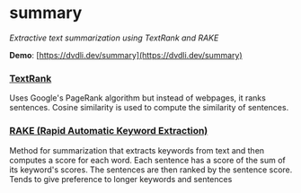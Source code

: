 # summary

_Extractive text summarization using TextRank and RAKE_

__Demo__: [https://dvdli.dev/summary](https://dvdli.dev/summary)



### [TextRank](https://nlpforhackers.io/textrank-text-summarization/)
Uses Google's PageRank algorithm but instead of webpages, it ranks sentences. Cosine similarity is used to compute the similarity of sentences.

### [RAKE (Rapid Automatic Keyword Extraction)](https://www.researchgate.net/publication/227988510_Automatic_Keyword_Extraction_from_Individual_Documents)
Method for summarization that extracts keywords from text and then computes a score for each word. Each sentence has a score of the sum of its keyword's scores. The sentences are then ranked by the sentence score. Tends to give preference to longer keywords and sentences
